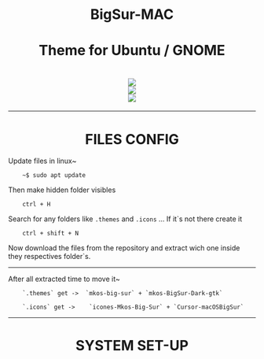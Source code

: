 <h1 align="center">BigSur-MAC</h1>
<h1 align="center">Theme for Ubuntu / GNOME</h1>


<h1 align="center">
  <image src="./source/homescreen1.png" /> <br>
  <image src="./source/homescreen2.png" /> <br>
  <image src="./source/homescreen1-1.png" /> <br>
</h1>

<!-- <h1 align="center">
  <image src="./source/homescreen2.png" />
</h1>

<h1 align="center">
  <image src="./source/homescreen1-1.png" />
</h1> -->

---

<h1 align="center">FILES CONFIG</h1>

Update files in linux~

        ~$ sudo apt update

Then make hidden folder visibles

        ctrl + H

Search for any folders like `.themes` and `.icons` ...  If it`s not there create it

        ctrl + shift + N  

Now download the files from the repository and extract wich one inside they respectives folder`s. 

---

After all extracted time to move it~

        `.themes` get ->  `mkos-big-sur` + `mkos-BigSur-Dark-gtk`

        `.icons` get ->    `icones-Mkos-Big-Sur` + `Cursor-macOSBigSur`

---
<h1 align="center">SYSTEM SET-UP</h1>

